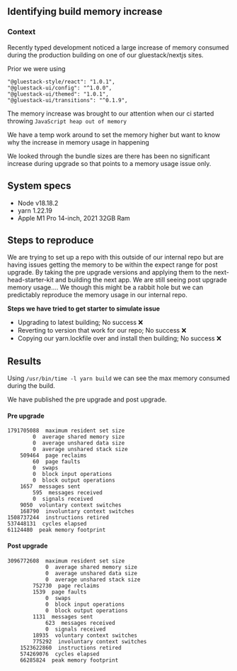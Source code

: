 ## Identifying build memory increase

### Context
Recently typed development noticed a large increase of memory consumed during the production building on one of 
our gluestack/nextjs sites.

Prior we were using 
```
"@gluestack-style/react": "1.0.1",
"@gluestack-ui/config": "^1.0.0",
"@gluestack-ui/themed": "1.0.1",
"@gluestack-ui/transitions": "^0.1.9",
```

The memory increase was brought to our attention when our ci started throwing `JavaScript heap out of memory`

We have a temp work around to set the memory higher but want to know why the increase in memory usage in happening

We looked through the bundle sizes are there has been no significant increase during upgrade so that points to a memory usage issue only.

## System specs
- Node v18.18.2
- yarn 1.22.19
- Apple M1 Pro 14-inch, 2021 32GB Ram

## Steps to reproduce
We are trying to set up a repo with this outside of our internal repo but are having issues getting the memory to be within the expect range for post upgrade. By taking the pre upgrade versions and applying them to the next-head-starter-kit and building the next app. We are still seeing post upgrade memory usage....
We though this might be a rabbit hole but we can predictably reproduce the memory usage in our internal repo.

**Steps we have tried to get starter to simulate issue** 
- Upgrading to latest building; No success ❌
- Reverting to version that work for our repo; No success ❌
- Copying our yarn.lockfile over and install then building; No success ❌

## Results
Using `/usr/bin/time -l yarn build` we can see the max memory consumed during the build.

We have published the pre upgrade and post upgrade.

#### Pre upgrade
```
1791705088  maximum resident set size
        0  average shared memory size
        0  average unshared data size
        0  average unshared stack size
    509464  page reclaims
        60  page faults
        0  swaps
        0  block input operations
        0  block output operations
    1657  messages sent
        595  messages received
        0  signals received
    9050  voluntary context switches
    168790  involuntary context switches
1508737244  instructions retired
537448131  cycles elapsed
61124480  peak memory footprint
```
#### Post upgrade
```
3096772608  maximum resident set size
            0  average shared memory size
            0  average unshared data size
            0  average unshared stack size
        752730  page reclaims
        1539  page faults
            0  swaps
            0  block input operations
            0  block output operations
        1131  messages sent
            623  messages received
            0  signals received
        18935  voluntary context switches
        775292  involuntary context switches
    1523622860  instructions retired
    574269076  cycles elapsed
    66285824  peak memory footprint
```